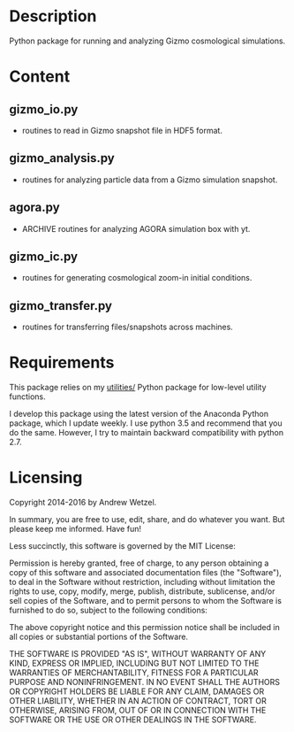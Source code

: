 # Description

Python package for running and analyzing Gizmo cosmological simulations.


# Content

## gizmo_io.py
* routines to read in Gizmo snapshot file in HDF5 format.

## gizmo_analysis.py
* routines for analyzing particle data from a Gizmo simulation snapshot.

## agora.py
* ARCHIVE routines for analyzing AGORA simulation box with yt.

## gizmo_ic.py
* routines for generating cosmological zoom-in initial conditions.

## gizmo_transfer.py
* routines for transferring files/snapshots across machines.


# Requirements

This package relies on my [utilities/](https://bitbucket.org/awetzel/utilities) Python package for low-level utility functions.

I develop this package using the latest version of the Anaconda Python package, which I update weekly.
I use python 3.5 and recommend that you do the same.
However, I try to maintain backward compatibility with python 2.7.


# Licensing

Copyright 2014-2016 by Andrew Wetzel.

In summary, you are free to use, edit, share, and do whatever you want. But please keep me informed. Have fun!

Less succinctly, this software is governed by the MIT License:

Permission is hereby granted, free of charge, to any person obtaining a copy
of this software and associated documentation files (the "Software"), to deal
in the Software without restriction, including without limitation the rights
to use, copy, modify, merge, publish, distribute, sublicense, and/or sell
copies of the Software, and to permit persons to whom the Software is
furnished to do so, subject to the following conditions:

The above copyright notice and this permission notice shall be included in
all copies or substantial portions of the Software.

THE SOFTWARE IS PROVIDED "AS IS", WITHOUT WARRANTY OF ANY KIND, EXPRESS OR
IMPLIED, INCLUDING BUT NOT LIMITED TO THE WARRANTIES OF MERCHANTABILITY,
FITNESS FOR A PARTICULAR PURPOSE AND NONINFRINGEMENT. IN NO EVENT SHALL THE
AUTHORS OR COPYRIGHT HOLDERS BE LIABLE FOR ANY CLAIM, DAMAGES OR OTHER
LIABILITY, WHETHER IN AN ACTION OF CONTRACT, TORT OR OTHERWISE, ARISING FROM,
OUT OF OR IN CONNECTION WITH THE SOFTWARE OR THE USE OR OTHER DEALINGS IN
THE SOFTWARE.